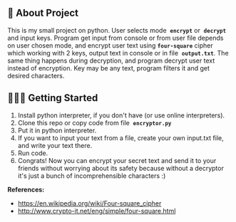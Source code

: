 ## 📜 About Project
This is my small project on python. User selects mode &nbsp;**`encrypt`** or &nbsp;**`decrypt`** and input keys. Program get input from console or from user file depends on user chosen mode, and encrypt user text using **`four-square`** cipher which working with 2 keys, output text in console or in file &nbsp;**<code>output.txt</code>**. The same thing happens during decryption, and program decrypt user text instead of encryption. Key may be any text, program filters it and get desired characters.

## 👨🏻‍💻 Getting Started
1. Install python interpreter, if you don't have (or use online interpreters).
2. Clone this repo or copy code from file &nbsp;**`encryptor.py`**
3. Put it in python interpreter.
4. If you want to input your text from a file, create your own input.txt file, and write your text there.
5. Run code.
6. Congrats! Now you can encrypt your secret text and send it to your friends without worrying about its safety because without a decryptor it's just a bunch of incomprehensible characters :)

**References:**
* https://en.wikipedia.org/wiki/Four-square_cipher
* http://www.crypto-it.net/eng/simple/four-square.html
